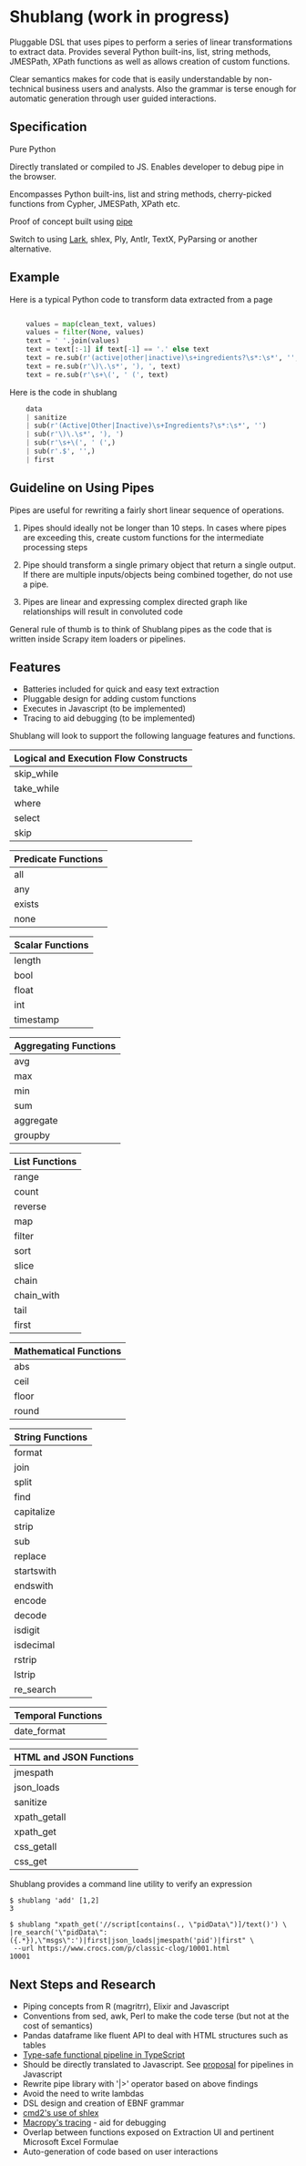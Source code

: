 # Shublang (work in progress)

Pluggable DSL that uses pipes to perform a series of linear transformations to extract data. Provides several Python 
built-ins, list, string methods, JMESPath, XPath functions as well as allows creation of custom functions.  

Clear semantics makes for code that is easily understandable by non-technical business users and analysts. 
Also the grammar is terse enough for automatic generation through user guided interactions.

## Specification
Pure Python 

Directly translated or compiled to JS. Enables developer to debug pipe in the browser.

Encompasses Python built-ins, list and string methods, cherry-picked functions from Cypher, JMESPath, XPath etc.

Proof of concept built using [pipe](https://github.com/JulienPalard/Pipe) 

Switch to using [Lark](https://github.com/lark-parser/lark), shlex, Ply, Antlr, TextX, PyParsing or 
another alternative.

## Example

Here is a typical Python code to transform data extracted from a page

```python

    values = map(clean_text, values)
    values = filter(None, values)
    text = ' '.join(values)
    text = text[:-1] if text[-1] == '.' else text
    text = re.sub(r'(active|other|inactive)\s+ingredients?\s*:\s*', '', text, flags=re.IGNORECASE)
    text = re.sub(r'\)\.\s*', '), ', text)
    text = re.sub(r'\s+\(', ' (', text)
```

Here is the code in shublang

```python
    data
    | sanitize
    | sub(r'(Active|Other|Inactive)\s+Ingredients?\s*:\s*', '')
    | sub(r'\)\.\s*', '), ')
    | sub(r'\s+\(', ' (',)
    | sub(r'.$', '',)
    | first

```


## Guideline on Using Pipes

Pipes are useful for rewriting a fairly short linear sequence of operations.

1. Pipes should ideally not be longer than 10 steps. In cases where pipes are exceeding this, create custom functions 
for the intermediate processing steps  

2. Pipe should transform a single primary object that return a single output. If there are multiple inputs/objects
being combined together, do not use a pipe.

3. Pipes are linear and expressing complex directed graph like relationships will result in convoluted code

General rule of thumb is to think of Shublang pipes as the code that is written inside Scrapy item loaders or pipelines.


## Features

- Batteries included for quick and easy text extraction
- Pluggable design for adding custom functions
- Executes in Javascript (to be implemented)
- Tracing to aid debugging (to be implemented)


Shublang will look to support the following language features and functions.

|Logical and Execution Flow Constructs|
|-------------------------------------|
|skip_while                           |
|take_while                           |
|where                                |
|select                               |
|skip                                 |


|Predicate Functions                  |
|-------------------------------------|
|all                                  |
|any                                  |
|exists                               |
|none                                 |


|Scalar Functions                     |
|-------------------------------------|
|length                               |
|bool                                 |
|float                                |
|int                                  |
|timestamp                            |


|Aggregating Functions                |
|-------------------------------------|
|avg                                  |
|max                                  |
|min                                  |
|sum                                  |
|aggregate                            |
|groupby                              |


|List Functions|
|--------------|
|range         | 
|count         |
|reverse       |
|map           |
|filter        |
|sort          |
|slice         |
|chain         |
|chain_with    |
|tail          |
|first         |

|Mathematical Functions|
|----------------------|
|abs                   |
|ceil                  |
|floor                 |
|round                 |

|String Functions|
|----------------|
|format          |
|join            |
|split           |
|find            |
|capitalize      |
|strip           |
|sub             | 
|replace         |
|startswith      |
|endswith        |
|encode          |
|decode          | 
|isdigit         |
|isdecimal       |
|rstrip          |
|lstrip          |
|re_search       |


|Temporal Functions|
|------------------|
|date_format       |


|HTML and JSON Functions|
|-----------------------|
|jmespath               |
|json_loads             |
|sanitize               |
|xpath_getall           |
|xpath_get              |
|css_getall             |
|css_get                |


Shublang provides a command line utility to verify an expression

```console
$ shublang 'add' [1,2]
3

$ shublang "xpath_get('//script[contains(., \"pidData\")]/text()') \
|re_search('\"pidData\":({.*}),\"msgs\":')|first|json_loads|jmespath('pid')|first" \
 --url https://www.crocs.com/p/classic-clog/10001.html
10001

```


## Next Steps and Research

- Piping concepts from R (magritrr), Elixir and Javascript 
- Conventions from sed, awk, Perl to make the code terse (but not at the cost of semantics) 
- Pandas dataframe like fluent API to deal with HTML structures such as tables
- [Type-safe functional pipeline in TypeScript](https://github.com/ts-delight/pipe)
- Should be directly translated to Javascript. See [proposal](https://github.com/tc39/proposal-pipeline-operator) for 
pipelines in Javascript
- Rewrite pipe library with '|>' operator based on above findings
- Avoid the need to write lambdas
- DSL design and creation of EBNF grammar
- [cmd2's use of shlex](https://github.com/python-cmd2/cmd2)
- [Macropy's tracing](https://macropy3.readthedocs.io/en/latest/tracing.html) -  aid for debugging
- Overlap between functions exposed on Extraction UI and pertinent Microsoft Excel Formulae
- Auto-generation of code based on user interactions